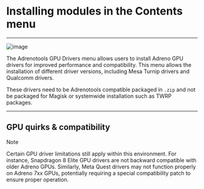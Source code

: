 # Installing modules in the Contents menu

---  

![image](https://github.com/user-attachments/assets/f4959b1b-d3c6-4d03-980d-8ad6c3670c23)  

The Adrenotools GPU Drivers menu allows users to install Adreno GPU drivers for improved performance and compatibility. This menu allows the installation of different driver versions, including Mesa Turnip drivers and Qualcomm drivers.  

These drivers need to be Adrenotools compatible packaged in `.zip` and not be packaged for Magisk or systemwide installation such as TWRP packages.  

---  

## GPU quirks & compatibility  

> [!NOTE]
> Certain GPU driver limitations still apply within this environment. For instance, Snapdragon 8 Elite GPU drivers are not backward compatible with older Adreno GPUs. Similarly, Meta Quest drivers may not function properly on Adreno 7xx GPUs, potentially requiring a special compatibility patch to ensure proper operation.





